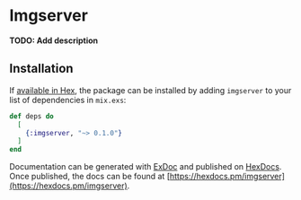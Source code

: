 # Imgserver

**TODO: Add description**

## Installation

If [available in Hex](https://hex.pm/docs/publish), the package can be installed
by adding `imgserver` to your list of dependencies in `mix.exs`:

```elixir
def deps do
  [
    {:imgserver, "~> 0.1.0"}
  ]
end
```

Documentation can be generated with [ExDoc](https://github.com/elixir-lang/ex_doc)
and published on [HexDocs](https://hexdocs.pm). Once published, the docs can
be found at [https://hexdocs.pm/imgserver](https://hexdocs.pm/imgserver).

